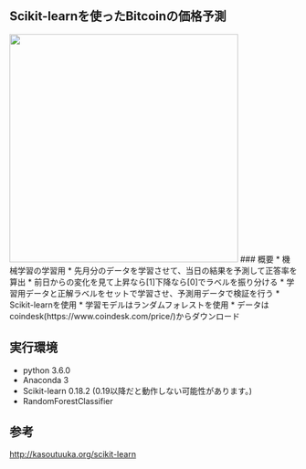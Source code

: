 ## Scikit-learnを使ったBitcoinの価格予測

<img src="https://user-images.githubusercontent.com/26180642/29090156-9965a3c0-7cb9-11e7-9fa0-f9694ba7ddc1.jpg" width="400px">
### 概要
* 機械学習の学習用
* 先月分のデータを学習させて、当日の結果を予測して正答率を算出
* 前日からの変化を見て上昇なら[1]下降なら[0]でラベルを振り分ける
* 学習用データと正解ラベルをセットで学習させ、予測用データで検証を行う
* Scikit-learnを使用
* 学習モデルはランダムフォレストを使用
* データはcoindesk(https://www.coindesk.com/price/)からダウンロード


## 実行環境
* python 3.6.0
* Anaconda 3
* Scikit-learn 0.18.2 (0.19以降だと動作しない可能性があります。)　
* RandomForestClassifier

## 参考
http://kasoutuuka.org/scikit-learn


